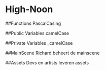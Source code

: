 # High-Noon

##Functions
PascalCasing

##Public Variables
camelCase

##Private Variables
_camelCase

##MainScene
Richard beheert de mainscene

##Assets
Devs en artists leveren assets
